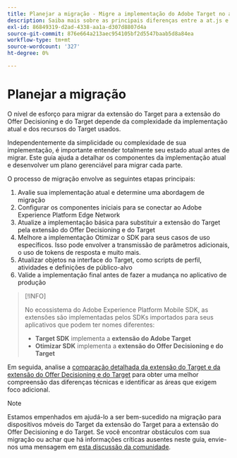 ```yaml
---
title: Planejar a migração - Migre a implementação do Adobe Target no aplicativo móvel para a extensão do Offer Decisioning e do Target
description: Saiba mais sobre as principais diferenças entre a at.js e o Platform Web SDK e como planejar seu esforço de migração.
exl-id: 86849319-d2ad-4338-aa1a-d307d8807d4a
source-git-commit: 876e664a213aec954105bf2d5547baab5d8a84ea
workflow-type: tm+mt
source-wordcount: '327'
ht-degree: 0%

---
```


# Planejar a migração

O nível de esforço para migrar da extensão do Target para a extensão do Offer Decisioning e do Target depende da complexidade da implementação atual e dos recursos do Target usados.

Independentemente da simplicidade ou complexidade de sua implementação, é importante entender totalmente seu estado atual antes de migrar. Este guia ajuda a detalhar os componentes da implementação atual e desenvolver um plano gerenciável para migrar cada parte.

O processo de migração envolve as seguintes etapas principais:

1. Avalie sua implementação atual e determine uma abordagem de migração
1. Configurar os componentes iniciais para se conectar ao Adobe Experience Platform Edge Network
1. Atualize a implementação básica para substituir a extensão do Target pela extensão do Offer Decisioning e do Target
1. Melhore a implementação Otimizar o SDK para seus casos de uso específicos. Isso pode envolver a transmissão de parâmetros adicionais, o uso de tokens de resposta e muito mais.
1. Atualizar objetos na interface do Target, como scripts de perfil, atividades e definições de público-alvo
1. Valide a implementação final antes de fazer a mudança no aplicativo de produção

>[!INFO]
>
>No ecossistema do Adobe Experience Platform Mobile SDK, as extensões são implementadas pelos SDKs importados para seus aplicativos que podem ter nomes diferentes:
>
> * **Target SDK** implementa a **extensão do Adobe Target**
> * **Otimizar SDK** implementa a **extensão do Offer Decisioning e do Target**


Em seguida, analise a [comparação detalhada da extensão do Target e da extensão do Offer Decisioning e do Target](detailed-comparison.md) para obter uma melhor compreensão das diferenças técnicas e identificar as áreas que exigem foco adicional.

>[!NOTE]
>
>Estamos empenhados em ajudá-lo a ser bem-sucedido na migração para dispositivos móveis do Target da extensão do Target para a extensão do Offer Decisioning e do Target. Se você encontrar obstáculos com sua migração ou achar que há informações críticas ausentes neste guia, envie-nos uma mensagem em [esta discussão da comunidade](https://experienceleaguecommunities.adobe.com/t5/adobe-experience-platform-data/tutorial-discussion-migrate-adobe-target-to-mobile-sdk-on-edge/m-p/747484#M625).
